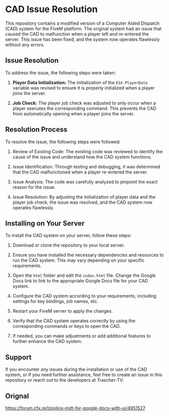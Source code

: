 # CAD Issue Resolution

This repository contains a modified version of a Computer Aided Dispatch (CAD) system for the FiveM platform. The original system had an issue that caused the CAD to malfunction when a player left and re-entered the server. This issue has been fixed, and the system now operates flawlessly without any errors.

## Issue Resolution

To address the issue, the following steps were taken:

1. **Player Data Initialization:** The initialization of the `ESX.PlayerData` variable was revised to ensure it is properly initialized when a player joins the server.

2. **Job Check:** The player job check was adjusted to only occur when a player executes the corresponding command. This prevents the CAD from automatically opening when a player joins the server.

## Resolution Process

To resolve the issue, the following steps were followed:

1. Review of Existing Code: The existing code was reviewed to identify the cause of the issue and understand how the CAD system functions.

2. Issue Identification: Through testing and debugging, it was determined that the CAD malfunctioned when a player re-entered the server.

3. Issue Analysis: The code was carefully analyzed to pinpoint the exact reason for the issue.

4. Issue Resolution: By adjusting the initialization of player data and the player job check, the issue was resolved, and the CAD system now operates flawlessly.

## Installing on Your Server

To install the CAD system on your server, follow these steps:

1. Download or clone the repository to your local server.

2. Ensure you have installed the necessary dependencies and resources to run the CAD system. This may vary depending on your specific requirements.

3. Open the `html` folder and edit the `index.html` file. Change the Google Docs link to link to the appropriate Google Docs file for your CAD system.

4. Configure the CAD system according to your requirements, including settings for key bindings, job names, etc.

5. Restart your FiveM server to apply the changes.

6. Verify that the CAD system operates correctly by using the corresponding commands or keys to open the CAD.

7. If needed, you can make adjustments or add additional features to further enhance the CAD system.

## Support

If you encounter any issues during the installation or use of the CAD system, or if you need further assistance, feel free to create an issue in this repository or reach out to the developers at Trascher-TV.


## Orignal
https://forum.cfx.re/t/police-mdt-for-google-docs-with-ui/4951527
